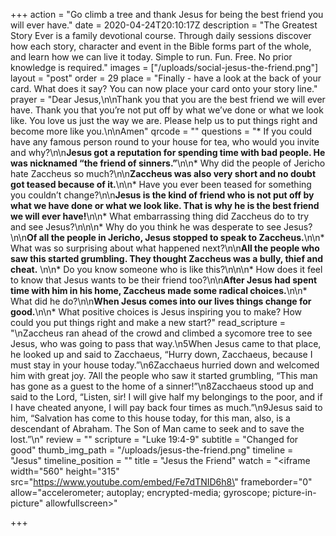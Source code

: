 +++
action = "Go climb a tree and thank Jesus for being the best friend you will ever have."
date = 2020-04-24T20:10:17Z
description = "The Greatest Story Ever is a family devotional course.  Through daily sessions discover how each story, character and event in the Bible forms part of the whole, and learn how we can live it today. Simple to run. Fun. Free. No prior knowledge is required."
images = ["/uploads/social-jesus-the-friend.png"]
layout = "post"
order = 29
place = "Finally - have a look at the back of your card. What does it say? You can now place your card onto your story line."
prayer = "Dear Jesus,\n\nThank you that you are the best friend we will ever have. Thank you that you’re not put off by what we’ve done or what we look like. You love us just the way we are. Please help us to put things right and become more like you.\n\nAmen"
qrcode = ""
questions = "* If you could have any famous person round to your house for tea, who would you invite and why?\n\n**Jesus got a reputation for spending time with bad people. He was nicknamed “the friend of sinners.”**\n\n* Why did the people of Jericho hate Zaccheus so much?\n\n**Zaccheus was also very short and no doubt got teased because of it.**\n\n* Have you ever been teased for something you couldn’t change?\n\n**Jesus is the kind of friend who is not put off by what we have done or what we look like. That is why he is the best friend we will ever have!**\n\n* What embarrassing thing did Zaccheus do to try and see Jesus?\n\n\n* Why do you think he was desperate to see Jesus?\n\n**Of all the people in Jericho, Jesus stopped to speak to Zaccheus.**\n\n* What was so surprising about what happened next?\n\n**All the people who saw this started grumbling. They thought Zaccheus was a bully, thief and cheat.** \n\n* Do you know someone who is like this?\n\n\n* How does it feel to know that Jesus wants to be their friend too?\n\n**After Jesus had spent time with him in his home, Zaccheus made some radical choices.**\n\n* What did he do?\n\n**When Jesus comes into our lives things change for good.**\n\n* What positive choices is Jesus inspiring you to make?   How could you put things right and make a new start?"
read_scripture = "\nZaccheus ran ahead of the crowd and climbed a sycomore tree to see Jesus, who was going to pass that way.\n5When Jesus came to that place, he looked up and said to Zacchaeus, “Hurry down, Zacchaeus, because I must stay in your house today.”\n6Zacchaeus hurried down and welcomed him with great joy. 7All the people who saw it started grumbling, “This man has gone as a guest to the home of a sinner!”\n8Zacchaeus stood up and said to the Lord, “Listen, sir! I will give half my belongings to the poor, and if I have cheated anyone, I will pay back four times as much.”\n9Jesus said to him, “Salvation has come to this house today, for this man, also, is a descendant of Abraham. The Son of Man came to seek and to save the lost.”\n"
review = ""
scripture = "Luke 19:4-9"
subtitle = "Changed for good"
thumb_img_path = "/uploads/jesus-the-friend.png"
timeline = "Jesus"
timeline_position = ""
title = "Jesus the Friend"
watch = "<iframe width=\"560\" height=\"315\" src=\"https://www.youtube.com/embed/Fe7dTNID6h8\" frameborder=\"0\" allow=\"accelerometer; autoplay; encrypted-media; gyroscope; picture-in-picture\" allowfullscreen></iframe>"

+++
